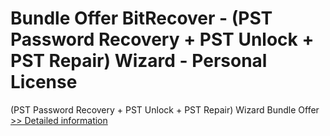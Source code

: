# Bundle Offer BitRecover - (PST Password Recovery + PST Unlock + PST Repair) Wizard - Personal License
(PST Password Recovery + PST Unlock + PST Repair) Wizard Bundle Offer
[>> Detailed information](https://secure.shareit.com/shareit/product.html?productid=300998743&affiliateid=200057808)